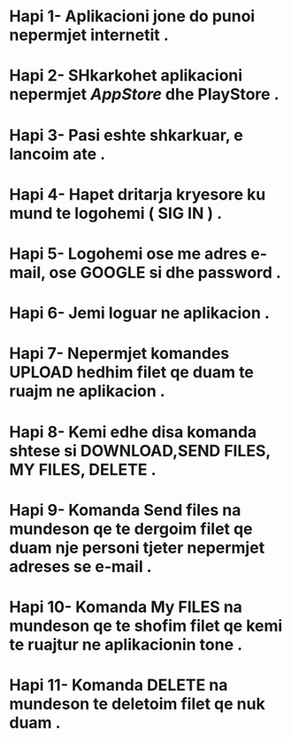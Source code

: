 # Hapi 1-  Aplikacioni jone do punoi nepermjet __internetit__ .
# Hapi 2-  SHkarkohet aplikacioni nepermjet _AppStore_ dhe  __PlayStore__   .
# Hapi 3-  Pasi eshte  shkarkuar, e lancoim ate .
# Hapi 4-  Hapet dritarja kryesore ku mund te  logohemi ( SIG IN ) .
# Hapi 5-  Logohemi ose me  adres e-mail, ose GOOGLE si dhe  password .
# Hapi 6-  Jemi loguar ne aplikacion .
# Hapi 7-  Nepermjet komandes UPLOAD hedhim filet qe duam te ruajm ne  aplikacion .
# Hapi 8-  Kemi edhe  disa  komanda shtese si DOWNLOAD,SEND FILES, MY FILES, DELETE .
# Hapi 9-  Komanda Send files na  mundeson qe te  dergoim filet qe duam nje  personi tjeter nepermjet adreses se  e-mail .
# Hapi 10- Komanda My FILES na  mundeson qe te shofim filet qe kemi te  ruajtur ne  aplikacionin tone .
# Hapi 11- Komanda DELETE na  mundeson te  deletoim filet qe  nuk duam .
